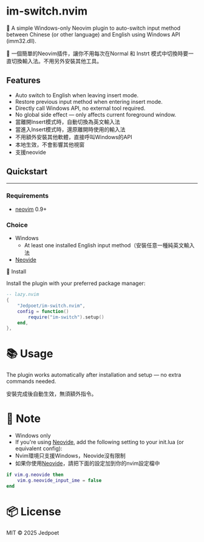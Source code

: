 # im-switch.nvim

🌸 A simple Windows-only Neovim plugin to auto-switch input method between Chinese (or other language) and English using Windows API (imm32.dll).

🌸 一個簡單的Neovim插件，讓你不用每次在Normal 和 Instrt 模式中切換時要一直切換輸入法。不用另外安裝其他工具。

## Features

- Auto switch to English when leaving insert mode.
- Restore previous input method when entering insert mode.
- Directly call Windows API, no external tool required.
- No global side effect — only affects current foreground window.
- 當離開Insert模式時，自動切換為英文輸入法
- 當進入Insert模式時，還原離開時使用的輸入法
- 不用額外安裝其他軟體，直接呼叫Windows的API
- 本地生效，不會影響其他視窗
- 支援neovide

## Quickstart
---

### Requirements

- [neovim](https://github.com/neovim/neovim) 0.9+

### Choice

- Windows
    + At least one installed English input method（安裝任意一種純英文輸入法
- [Neovide](https://neovide.dev/)

🔧 Install

Install the plugin with your preferred package manager:

```lua
-- lazy.nvim
{
    "Jedpoet/im-switch.nvim",
    config = function()
        require("im-switch").setup()
    end,
},
```
# 📚 Usage

The plugin works automatically after installation and setup — no extra commands needed.

安裝完成後自動生效，無須額外指令。

# 📎 Note

- Windows only
- If you're using [Neovide](https://neovide.dev/), add the following setting to your init.lua (or equivalent config):
- Nvim環境只支援Windows，Neovide沒有限制
- 如果你使用[Neovide](https://neovide.dev/)，請把下面的設定加到你的nvim設定檔中

```lua
if vim.g.neovide then
    vim.g.neovide_input_ime = false
end
```

# 📦 License

MIT © 2025 Jedpoet
